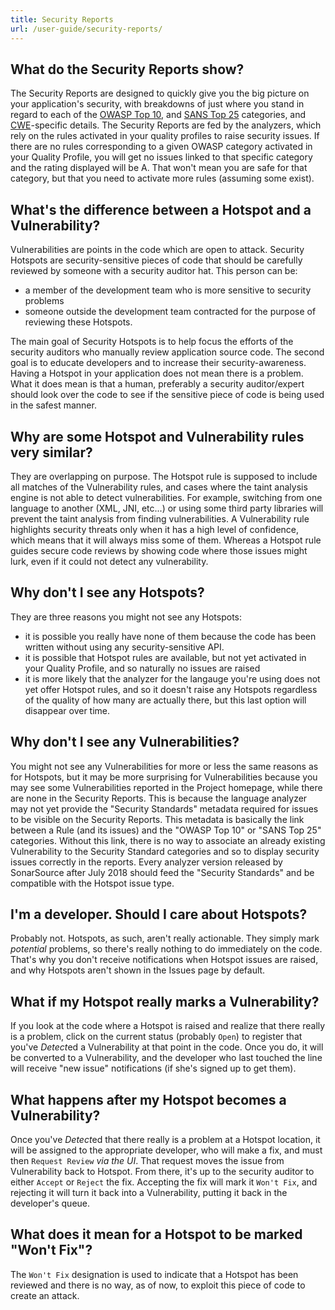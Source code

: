```yaml
---
title: Security Reports
url: /user-guide/security-reports/
---
```


## What do the Security Reports show?
The Security Reports are designed to quickly give you the big picture on your application's security, with breakdowns of just where you stand in regard to each of the [OWASP Top 10](https://www.owasp.org/index.php/Top_10-2017_Top_10), and [SANS Top 25](https://www.sans.org/top25-software-errors) categories, and [CWE](http://cwe.mitre.org/)-specific details.
The Security Reports are fed by the analyzers, which rely on the rules activated in your quality profiles to raise security issues. If there are no rules corresponding to a given OWASP category activated in your Quality Profile, you will get no issues linked to that specific category and the rating displayed will be A. That won't mean you are safe for that category, but that you need to activate more rules (assuming some exist).

## What's the difference between a Hotspot and a Vulnerability?
Vulnerabilities are points in the code which are open to attack.
Security Hotspots are security-sensitive pieces of code that should be carefully reviewed by someone with a security auditor hat. This person can be:
* a member of the development team who is more sensitive to security problems 
* someone outside the development team contracted for the purpose of reviewing these Hotspots.

The main goal of Security Hotspots is to help focus the efforts of the security auditors who manually review application source code. The second goal is to educate developers and to increase their security-awareness. 
Having a Hotspot in your application does not mean there is a problem. What it does mean is that a human, preferably a security auditor/expert should look over the code to see if the sensitive piece of code is being used in the safest manner.

## Why are some Hotspot and Vulnerability rules very similar?
They are overlapping on purpose. The Hotspot rule is supposed to include all matches of the Vulnerability rules, and cases where the taint analysis engine is not able to detect vulnerabilities. For example, switching from one language to another (XML, JNI, etc...) or using some third party libraries will prevent the taint analysis from finding vulnerabilities. A Vulnerability rule highlights security threats only when it has a high level of confidence, which means that it will always miss some of them. Whereas a Hotspot rule guides secure code reviews by showing code where those issues might lurk, even if it could not detect any vulnerability.

## Why don't I see any Hotspots?
They are three reasons you might not see any Hotspots:
* it is possible you really have none of them because the code has been written without using any security-sensitive API. 
* it is possible that Hotspot rules are available, but not yet activated in your Quality Profile, and so naturally no issues are raised
* it is more likely that the analyzer for the langauge you're using does not yet offer Hotspot rules, and so it doesn't raise any Hotspots regardless of the quality of how many are actually there, but this last option will disappear over time.

## Why don't I see any Vulnerabilities?
You might not see any Vulnerabilities for more or less the same reasons as for Hotspots, but it may be more surprising for Vulnerabilities because you may see some Vulnerabilities reported in the Project homepage, while there are none in the Security Reports. This is because the language analyzer may not yet provide the "Security Standards" metadata required for issues to be visible on the Security Reports. This metadata is basically the link between a Rule (and its issues) and the "OWASP Top 10" or "SANS Top 25" categories. Without this link, there is no way to associate an already existing Vulnerability to the Security Standard categories and so to display security issues correctly in the reports. Every analyzer version released by SonarSource after July 2018 should feed the "Security Standards" and be compatible with the Hotspot issue type. 

## I'm a developer. Should I care about Hotspots?
Probably not. Hotspots, as such, aren't really actionable. They simply mark *potential* problems, so there's really nothing to do immediately on the code. That's why you don't receive notifications when Hotspot issues are raised, and why Hotspots aren't shown in the Issues page by default.

## What if my Hotspot really marks a Vulnerability?
If you look at the code where a Hotspot is raised and realize that there really is a problem, click on the current status (probably `Open`) to register that you've *Detect*ed a Vulnerability at that point in the code. Once you do, it will be converted to a Vulnerability, and the developer who last touched the line will receive "new issue" notifications (if she's signed up to get them).

## What happens after my Hotspot becomes a Vulnerability?
Once you've *Detect*ed that there really is a problem at a Hotspot location, it will be assigned to the appropriate developer, who will make a fix, and must then `Request Review` *via the UI*. That request moves the issue from Vulnerability back to Hotspot. From there, it's up to the security auditor to either `Accept` or `Reject` the fix. Accepting the fix will mark it `Won't Fix`, and rejecting it will turn it back into a Vulnerability, putting it back in the developer's queue.

## What does it mean for a Hotspot to be marked "Won't Fix"?
The `Won't Fix` designation is used to indicate that a Hotspot has been reviewed and there is no way, as of now, to exploit this piece of code to create an attack.


